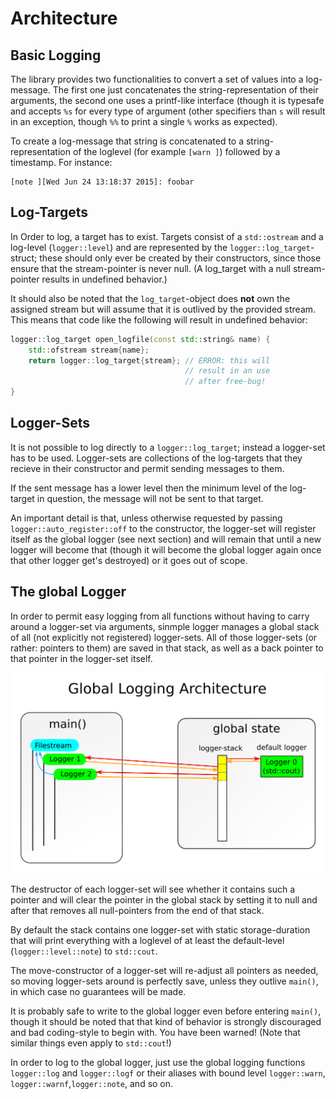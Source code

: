 
Architecture
============


Basic Logging
-------------

The library provides two functionalities to convert a set of values into
a log-message. The first one just concatenates the string-representation
of their arguments, the second one uses a printf-like interface (though
it is typesafe and accepts `%s` for every type of argument (other specifiers
than `s` will result in an exception, though `%%` to print a single `%` works
as expected).

To create a log-message that string is concatenated to a string-representation
of the loglevel (for example `[warn ]`) followed by a timestamp. For instance:

```
[note ][Wed Jun 24 13:18:37 2015]: foobar
```

Log-Targets
-----------

In Order to log, a target has to exist. Targets consist of a `std::ostream` and a
log-level (`logger::level`) and are represented by the `logger::log_target`-struct;
these should only ever be created by their constructors, since those ensure that
the stream-pointer is never null. (A log_target with a null stream-pointer results
in undefined behavior.)

It should also be noted that the `log_target`-object does **not** own the assigned
stream but will assume that it is outlived by the provided stream. This means that
code like the following will result in undefined behavior:

```cpp
logger::log_target open_logfile(const std::string& name) {
	std::ofstream stream{name};
	return logger::log_target{stream}; // ERROR: this will
	                                   // result in an use
	                                   // after free-bug!
}
```

Logger-Sets
-----------

It is not possible to log directly to a `logger::log_target`; instead
a logger-set has to be used. Logger-sets are collections of the log-targets
that they recieve in their constructor and permit sending messages to them.

If the sent message has a lower level then the minimum level of the log-target
in question, the message will not be sent to that target.

An important detail is that, unless otherwise requested by passing
`logger::auto_register::off` to the constructor, the logger-set will register
itself as the global logger (see next section) and will remain that until a new
logger will become that (though it will become the global logger again
once that other logger get's destroyed) or it goes out of scope.


The global Logger
-----------------

In order to permit easy logging from all functions without having to carry
around a logger-set via arguments, sinmple logger manages a global stack
of all (not explicitly not registered) logger-sets. All of those logger-sets
(or rather: pointers to them) are saved in that stack, as well as a back pointer
to that pointer in the logger-set itself.

![](architecture_sketch.png)

The destructor of each logger-set will see whether it contains such a pointer and
will clear the pointer in the global stack by setting it to null and after that
removes all null-pointers from the end of that stack.

By default the stack contains one logger-set with static storage-duration that
will print everything with a loglevel of at least the default-level (`logger::level::note`)
to `std::cout`.

The move-constructor of a logger-set will re-adjust all pointers as needed,
so moving logger-sets around is perfectly save, unless they outlive `main()`,
in which case no guarantees will be made.

It is probably safe to write to the global logger even before entering `main()`,
though it should be noted that that kind of behavior is strongly discouraged
and bad coding-style to begin with. You have been warned! (Note that similar
things even apply to `std::cout`!)

In order to log to the global logger, just use the global logging functions
`logger::log` and `logger::logf` or their aliases with bound level `logger::warn`,
`logger::warnf`,`logger::note`, and so on.

